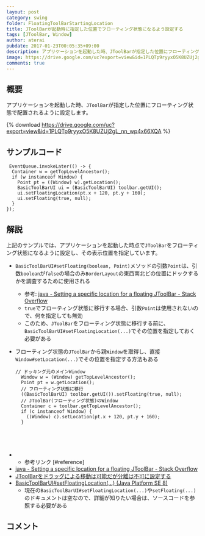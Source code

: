 ```yaml
---
layout: post
category: swing
folder: FloatingToolBarStartingLocation
title: JToolBarが起動時に指定した位置でフローティング状態になるよう設定する
tags: [JToolBar, Window]
author: aterai
pubdate: 2017-01-23T00:05:35+09:00
description: アプリケーションを起動した時、JToolBarが指定した位置にフローティング状態で配置されるように設定します。
image: https://drive.google.com/uc?export=view&id=1PLQTp9ryyxO5K8UZUj2gL_nn_wp4x66XQA
comments: true
---
```

## 概要
アプリケーションを起動した時、`JToolBar`が指定した位置にフローティング状態で配置されるように設定します。

{% download https://drive.google.com/uc?export=view&id=1PLQTp9ryyxO5K8UZUj2gL_nn_wp4x66XQA %}

## サンプルコード
<pre class="prettyprint"><code> EventQueue.invokeLater(() -&gt; {
  Container w = getTopLevelAncestor();
  if (w instanceof Window) {
    Point pt = ((Window) w).getLocation();
    BasicToolBarUI ui = (BasicToolBarUI) toolbar.getUI();
    ui.setFloatingLocation(pt.x + 120, pt.y + 160);
    ui.setFloating(true, null);
  }
});
</code></pre>

## 解説
上記のサンプルでは、アプリケーションを起動した時点で`JToolBar`をフローティング状態になるように設定し、その表示位置を指定しています。

- `BasicToolBarUI#setFloating(boolean, Point)`メソッドの引数`Point`は、引数`boolean`が`false`の場合のみ`BorderLayout`の東西南北どの位置にドックするかを調査するために使用される
    - 参考: [java - Setting a specific location for a floating JToolBar - Stack Overflow](https://stackoverflow.com/questions/41701664/setting-a-specific-location-for-a-floating-jtoolbar)
    - `true`でフローティング状態に移行する場合、引数`Point`は使用されないので、何を指定しても無効
    - このため、`JToolBar`をフローティング状態に移行する前に、`BasicToolBarUI#setFloatingLocation(...)`でその位置を指定しておく必要がある
- フローティング状態の`JToolBar`から親`Window`を取得し、直接`Window#setLocation(...)`でその位置を指定する方法もある
    
    <pre class="prettyprint"><code>// ドッキング元のメインWindow
    Window w = (Window) getTopLevelAncestor();
    Point pt = w.getLocation();
    // フローティング状態に移行
    ((BasicToolBarUI) toolbar.getUI()).setFloating(true, null);
    // JToolBar(フローティング状態)のWindow
    Container c = toolbar.getTopLevelAncestor();
    if (c instanceof Window) {
      ((Window) c).setLocation(pt.x + 120, pt.y + 160);
    }
</code></pre>
- * 参考リンク [#reference]
- [java - Setting a specific location for a floating JToolBar - Stack Overflow](https://stackoverflow.com/questions/41701664/setting-a-specific-location-for-a-floating-jtoolbar)
- [JToolBarをドラッグによる移動は可能だが分離は不可に設定する](https://ateraimemo.com/Swing/NonDetachableToolBar.html)
- [BasicToolBarUI#setFloatingLocation(...) (Java Platform SE 8)](https://docs.oracle.com/javase/jp/8/docs/api/javax/swing/plaf/basic/BasicToolBarUI.html#setFloatingLocation-int-int-)
    - 現在の`BasicToolBarUI#setFloatingLocation(...)`や`setFloating(...)`のドキュメントは空なので、詳細が知りたい場合は、ソースコードを参照する必要がある

<!-- dummy comment line for breaking list -->

## コメント
